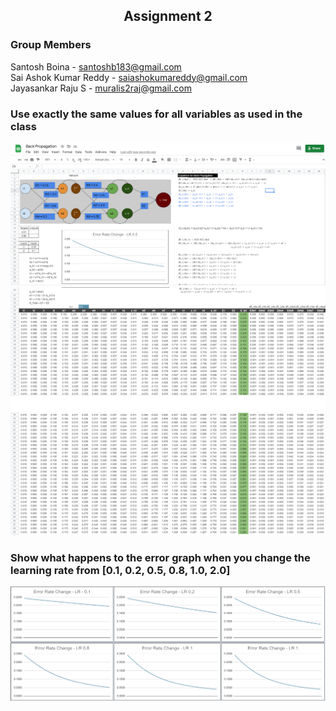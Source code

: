 ## <center>Assignment 2</center>
### Group Members 
Santosh Boina - santoshb183@gmail.com              
Sai Ashok Kumar Reddy - saiashokumareddy@gmail.com              
Jayasankar Raju S - muralis2raj@gmail.com                   

### Use exactly the same values for all variables as used in the class
![Replication](images/LR1.PNG)
![Replication](images/LR2.PNG)
![Replication](images/LR3.PNG)


### Show what happens to the error graph when you change the learning rate from [0.1, 0.2, 0.5, 0.8, 1.0, 2.0] 
![Replication](images/Error_Rate_Graphs.PNG)